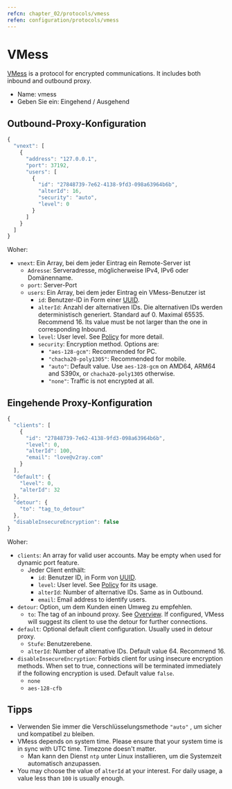 ```yaml
---
refcn: chapter_02/protocols/vmess
refen: configuration/protocols/vmess
---
```

# VMess

[VMess](https://www.v2ray.com/eng/protocols/vmess.html) is a protocol for encrypted communications. It includes both inbound and outbound proxy.

* Name: vmess
* Geben Sie ein: Eingehend / Ausgehend

## Outbound-Proxy-Konfiguration

```javascript
{
  "vnext": [
    {
      "address": "127.0.0.1",
      "port": 37192,
      "users": [
        {
          "id": "27848739-7e62-4138-9fd3-098a63964b6b",
          "alterId": 16,
          "security": "auto",
          "level": 0
        }
      ]
    }
  ]
}
```

Woher:

* `vnext`: Ein Array, bei dem jeder Eintrag ein Remote-Server ist 
  * `Adresse`: Serveradresse, möglicherweise IPv4, IPv6 oder Domänenname.
  * `port`: Server-Port
  * `users`: Ein Array, bei dem jeder Eintrag ein VMess-Benutzer ist 
    * `id`: Benutzer-ID in Form einer [UUID](https://en.wikipedia.org/wiki/Universally_unique_identifier).
    * `alterId`: Anzahl der alternativen IDs. Die alternativen IDs werden deterministisch generiert. Standard auf 0. Maximal 65535. Recommend 16. Its value must be not larger than the one in corresponding Inbound.
    * `level`: User level. See [Policy](../policy.md) for more detail.
    * `security`: Encryption method. Options are: 
      * `"aes-128-gcm"`: Recommended for PC.
      * `"chacha20-poly1305"`: Recommended for mobile.
      * `"auto"`: Default value. Use `aes-128-gcm` on AMD64, ARM64 and S390x, or `chacha20-poly1305` otherwise.
      * `"none"`: Traffic is not encrypted at all.

## Eingehende Proxy-Konfiguration

```javascript
{
  "clients": [
    {
      "id": "27848739-7e62-4138-9fd3-098a63964b6b",
      "level": 0,
      "alterId": 100,
      "email": "love@v2ray.com"
    }
  ],
  "default": {
    "level": 0,
    "alterId": 32
  },
  "detour": {
    "to": "tag_to_detour"
  },
  "disableInsecureEncryption": false
}
```

Woher:

* `clients`: An array for valid user accounts. May be empty when used for dynamic port feature. 
  * Jeder Client enthält: 
    * `id`: Benutzer ID, in Form von [UUID](https://en.wikipedia.org/wiki/Universally_unique_identifier).
    * `level`: User level. See [Policy](../policy.md) for its usage.
    * `alterId`: Number of alternative IDs. Same as in Outbound.
    * `email`: Email address to identify users.
* `detour`: Option, um dem Kunden einen Umweg zu empfehlen. 
  * `to`: The tag of an inbound proxy. See [Overview](../protocols.md). If configured, VMess will suggest its client to use the detour for further connections.
* `default`: Optional default client configuration. Usually used in detour proxy. 
  * `Stufe`: Benutzerebene.
  * `alterId`: Number of alternative IDs. Default value 64. Recommend 16.
* `disableInsecureEncryption`: Forbids client for using insecure encryption methods. When set to true, connections will be terminated immediately if the following encryption is used. Default value `false`. 
  * `none`
  * `aes-128-cfb`

## Tipps

* Verwenden Sie immer die Verschlüsselungsmethode `"auto"` , um sicher und kompatibel zu bleiben.
* VMess depends on system time. Please ensure that your system time is in sync with UTC time. Timezone doesn't matter. 
  * Man kann den Dienst `ntp` unter Linux installieren, um die Systemzeit automatisch anzupassen.
* You may choose the value of `alterId` at your interest. For daily usage, a value less than `100` is usually enough.